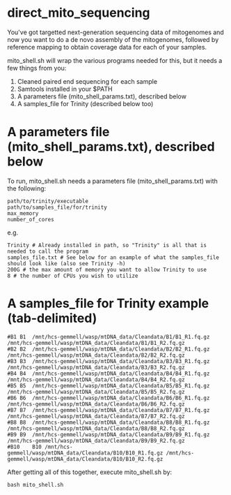 # direct_mito_sequencing

You've got targetted next-generation sequencing data of mitogenomes and now you want to do a de novo assembly of the mitogenomes, followed by reference mapping to obtain coverage data for each of your samples.

mito_shell.sh will wrap the various programs needed for this, but it needs a few things from you:
1) Cleaned paired end sequencing for each sample
2) Samtools installed in your $PATH
3) A parameters file (mito_shell_params.txt), described below
4) A samples_file for Trinity (described below too)


# A parameters file (mito_shell_params.txt), described below
To run, mito_shell.sh needs a parameters file (mito_shell_params.txt) with the following:
```
path/to/trinity/executable
path/to/samples_file/for/trinity
max_memory
number_of_cores

```
e.g.
```
Trinity # Already installed in path, so "Trinity" is all that is needed to call the program
samples_file.txt # See below for an example of what the samples_file should look like (also see Trinity -h)
200G # the max amount of memory you want to allow Trinity to use
8 # the number of CPUs you wish to utilize

```

# A samples_file for Trinity example (tab-delimited)
```
#B1	B1	/mnt/hcs-gemmell/wasp/mtDNA_data/Cleandata/B1/B1_R1.fq.gz	/mnt/hcs-gemmell/wasp/mtDNA_data/Cleandata/B1/B1_R2.fq.gz
#B2	B2	/mnt/hcs-gemmell/wasp/mtDNA_data/Cleandata/B2/B2_R1.fq.gz	/mnt/hcs-gemmell/wasp/mtDNA_data/Cleandata/B2/B2_R2.fq.gz
#B3	B3	/mnt/hcs-gemmell/wasp/mtDNA_data/Cleandata/B3/B3_R1.fq.gz	/mnt/hcs-gemmell/wasp/mtDNA_data/Cleandata/B3/B3_R2.fq.gz
#B4	B4	/mnt/hcs-gemmell/wasp/mtDNA_data/Cleandata/B4/B4_R1.fq.gz	/mnt/hcs-gemmell/wasp/mtDNA_data/Cleandata/B4/B4_R2.fq.gz
#B5	B5	/mnt/hcs-gemmell/wasp/mtDNA_data/Cleandata/B5/B5_R1.fq.gz	/mnt/hcs-gemmell/wasp/mtDNA_data/Cleandata/B5/B5_R2.fq.gz
#B6	B6	/mnt/hcs-gemmell/wasp/mtDNA_data/Cleandata/B6/B6_R1.fq.gz	/mnt/hcs-gemmell/wasp/mtDNA_data/Cleandata/B6/B6_R2.fq.gz
#B7	B7	/mnt/hcs-gemmell/wasp/mtDNA_data/Cleandata/B7/B7_R1.fq.gz	/mnt/hcs-gemmell/wasp/mtDNA_data/Cleandata/B7/B7_R2.fq.gz
#B8	B8	/mnt/hcs-gemmell/wasp/mtDNA_data/Cleandata/B8/B8_R1.fq.gz	/mnt/hcs-gemmell/wasp/mtDNA_data/Cleandata/B8/B8_R2.fq.gz
#B9	B9	/mnt/hcs-gemmell/wasp/mtDNA_data/Cleandata/B9/B9_R1.fq.gz	/mnt/hcs-gemmell/wasp/mtDNA_data/Cleandata/B9/B9_R2.fq.gz
#B10	B10	/mnt/hcs-gemmell/wasp/mtDNA_data/Cleandata/B10/B10_R1.fq.gz	/mnt/hcs-gemmell/wasp/mtDNA_data/Cleandata/B10/B10_R2.fq.gz
```
After getting all of this together, execute mito_shell.sh by:
```
bash mito_shell.sh
```
